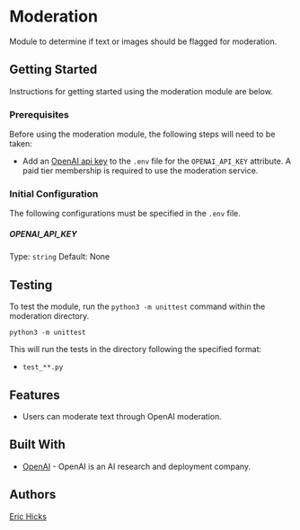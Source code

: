 # Moderation
Module to determine if text or images should be flagged for moderation.

## Getting Started
Instructions for getting started using the moderation module are below.

### Prerequisites
Before using the moderation module, the following steps will need to be taken:

* Add an [OpenAI api key](https://platform.openai.com/api-keys) to the `.env` file for the `OPENAI_API_KEY` attribute. A paid tier membership is required to use the moderation service.

### Initial Configuration
The following configurations must be specified in the `.env` file.

##### OPENAI_API_KEY
Type: `string`
Default: None

## Testing
To test the module, run the `python3 -m unittest` command within the moderation directory.

```
python3 -m unittest
```

This will run the tests in the directory following the specified format:

* `test_**.py`

## Features
* Users can moderate text through OpenAI moderation.

## Built With
* [OpenAI](https://openai.com) - OpenAI is an AI research and deployment company.

## Authors
[Eric Hicks](https://github.com/hicks8989)

